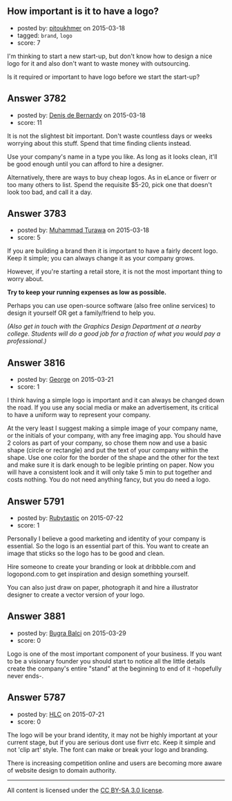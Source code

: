 ## How important is it to have a logo?

- posted by: [pitoukhmer](https://stackexchange.com/users/1768843/pitoukhmer) on 2015-03-18
- tagged: `brand`, `logo`
- score: 7

I'm thinking to start a new start-up, but don't know how to design a nice logo for it and also don't want to waste money with outsourcing. 

Is it required or important to have logo before we start the start-up?


## Answer 3782

- posted by: [Denis de Bernardy](https://stackexchange.com/users/182468/denis-de-bernardy) on 2015-03-18
- score: 11

It is not the slightest bit important. Don't waste countless days or weeks worrying about this stuff. Spend that time finding clients instead.

Use your company's name in a type you like. As long as it looks clean, it'll be good enough until you can afford to hire a designer.

Alternatively, there are ways to buy cheap logos. As in eLance or fiverr or too many others to list. Spend the requisite $5-20, pick one that doesn't look too bad, and call it a day.


## Answer 3783

- posted by: [Muhammad Turawa](https://stackexchange.com/users/4570870/muhammad-turawa) on 2015-03-18
- score: 5

If you are building a brand then it is important to have a fairly decent logo.
Keep it simple; you can always change it as your company grows.

However, if you're starting a retail store, it is not the most important thing to worry about.

**Try to keep your running expenses as low as possible.**

Perhaps you can use open-source software (also free online services) to design it yourself OR get a family/friend to help you.

*(Also get in touch with the Graphics Design Department at a nearby college. Students will do a good job for a fraction of what you would pay a professional.)*


## Answer 3816

- posted by: [George](https://stackexchange.com/users/3516499/george) on 2015-03-21
- score: 1

I think having a simple logo is important and it can always be changed down the road.  If you use any social media or make an advertisement, its critical to have a uniform way to represent your company.

At the very least I suggest making a simple image of your company name, or the initials of your company, with any free imaging app.  You should have 2 colors as part of your company, so chose them now and use a basic shape (circle or rectangle) and put the text of your company within the shape.  Use one color for the border of the shape and the other for the text and make sure it is dark enough to be legible printing on paper.  Now you will have a consistent look and it will only take 5 min to put together and costs nothing.  You do not need anything fancy, but you do need a logo.


## Answer 5791

- posted by: [Rubytastic](https://stackexchange.com/users/145457/rubytastic) on 2015-07-22
- score: 1

Personally I believe a good marketing and identity of your company is essential. So the logo is an essential part of this. You want to create an image that sticks so the logo has to be good and clean. 

Hire someone to create your branding or look at dribbble.com and logopond.com to get inspiration and design something yourself. 

You can also just draw on paper, photograph it and hire a illustrator designer to create a vector version of your logo.


## Answer 3881

- posted by: [Bugra Balci](https://stackexchange.com/users/3843228/bugra-balci) on 2015-03-29
- score: 0

Logo is one of the most important component of your business. If you want to be a visionary founder you should start to notice all the little details create the company's entire "stand" at the beginning to end of it -hopefully never ends-.


## Answer 5787

- posted by: [HLC](https://stackexchange.com/users/6237396/hlc) on 2015-07-21
- score: 0

The logo will be your brand identity, it may not be highly important at your current stage, but if you are serious dont use fivrr etc. Keep it simple and not 'clip art' style. The font can make or break your logo and branding.

There is increasing competition online and users are becoming more aware of website design to domain authority.



---

All content is licensed under the [CC BY-SA 3.0 license](https://creativecommons.org/licenses/by-sa/3.0/).
